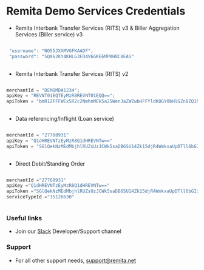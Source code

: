 # Remita Demo Services Credentials

* Remita Interbank Transfer Services (RITS) v3  & Biller Aggregation Services (Biller service) v3  
```java

 "username": "NO55JXXMVGFKAADF",
 "password": "5QX62KY4KHLG3FD4V6GKE6MPKH8C8EAS"
	
```

* Remita Interbank Transfer Services (RITS) v2
```java

merchantId = "DEMOMDA1234";
apiKey = "REVNT01EQTEyMzR8REVNT01EQQ==";
apiToken = "bmR1ZFFFWEx5R2c2NmhnMEk5a25WenJaZWZwbHFFYldKOGY0bHlGZnBZQ1N5WEpXU2Y1dGt3PT0=";
	
```

* Data referencing/Inflight (Loan service) 
```java

merchantId = "27768931"
apiKey = "Q1dHREVNTzEyMzR8Q1dHREVNTw=="
apiToken = "SGlQekNzMEdMbjhlRUZsUzJCWk5saDB6SU14Zk15djR4WmkxaUpDTll6bGIxRCs4UkVvaGhnPT0="
	
```

* Direct Debit/Standing Order 
```java

merchantId ="27768931"
apiKey ="Q1dHREVNTzEyMzR8Q1dHREVNTw=="
apiToken ="SGlQekNzMEdMbjhlRUZsUzJCWk5saDB6SU14Zk15djR4WmkxaUpDTll6bGIxRCs4UkVvaGhnPT0="
serviceTypeId ="35126630"
	
```


### Useful links
* Join our [Slack](http://bit.ly/RemitaDevSlack) Developer/Support channel
    
### Support
- For all other support needs, support@remita.net

